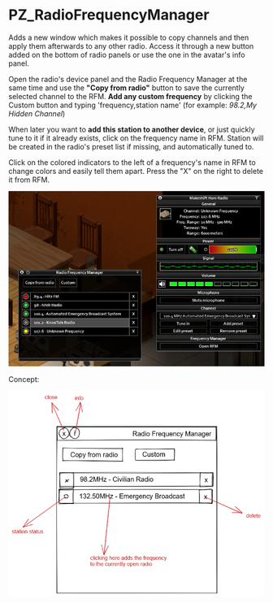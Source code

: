 # PZ_RadioFrequencyManager

Adds a new window which makes it possible to copy channels and then apply them afterwards to any other radio. Access it through a new button added on the bottom of radio panels or use the one in the avatar's info panel.

Open the radio's device panel and the Radio Frequency Manager at the same time and use the **"Copy from radio"** button to save the currently selected channel to the RFM.
**Add any custom frequency** by clicking the Custom button and typing 'frequency,station name' (for example: _98.2,My Hidden Channel_)

When later you want to **add this station to another device**, or just quickly tune to it if it already exists, click on the frequency name in RFM. Station will be created in the radio's preset list if missing, and automatically tuned to.

Click on the colored indicators to the left of a frequency's name in RFM to change colors and easily tell them apart. Press the "X" on the right to delete it from RFM.

![Poster](preview.png)

Concept:

![Concept](concept.png)
